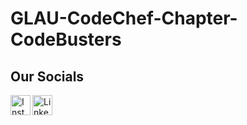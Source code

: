 # GLAU-CodeChef-Chapter-CodeBusters

<h2>Our Socials</h2>


[<img align="left" alt="Instagram: codebusters_glau" width="32px" src="https://cdn.discordapp.com/attachments/843124873601482783/884737051281457152/580b57fcd9996e24bc43c521.png" />][instagram]

[instagram]: https://www.instagram.com/codebusters_glau/

[<img align="left" alt="LinkedIN: GLAU CodeChef Chapter - CodeBusters" width="32px" src="https://cdn.discordapp.com/attachments/843124873601482783/938777454640791592/174857.png" />][linkedin]

[linkedin]: https://www.linkedin.com/company/codebusters-glau/
